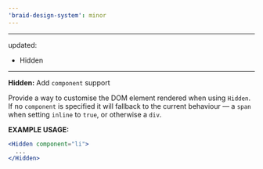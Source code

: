 ```yaml
---
'braid-design-system': minor
---
```


---
updated:
  - Hidden
---

**Hidden:** Add `component` support

Provide a way to customise the DOM element rendered when using `Hidden`. If no `component` is specified it will fallback to the current behaviour — a `span` when setting `inline` to `true`, or otherwise a `div`.

**EXAMPLE USAGE:**
```jsx
<Hidden component="li">
  ...
</Hidden>
```
